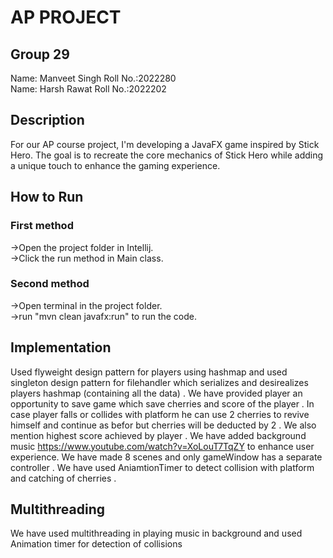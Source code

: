 
# AP PROJECT

## Group 29
Name: Manveet Singh Roll No.:2022280            
Name: Harsh Rawat   Roll No.:2022202

## Description
For our AP course project, I'm developing a JavaFX game inspired by Stick Hero. The goal is to recreate the core mechanics of Stick Hero while adding a unique touch to enhance the gaming experience.

## How to Run
### First method
->Open the project folder in Intellij.    
->Click the run method in Main class.


### Second method
->Open terminal in the project folder.   
->run "mvn clean javafx:run" to run the code.

## Implementation

Used flyweight design pattern for players using hashmap and used singleton design pattern for filehandler which serializes and desirealizes players hashmap (containing all the data) .
We have provided player an opportunity to save game which save cherries and score of the player .
In case player falls or collides with platform he can use 2 cherries to revive himself and continue as befor but cherries will be deducted by 2 . We also mention highest score achieved by player . We have added background music https://www.youtube.com/watch?v=XoLouT7TqZY to enhance user experience. 
We have made 8 scenes and only gameWindow has a separate controller . We have used AniamtionTimer to detect collision with platform and catching of cherries .

## Multithreading 
We have used multithreading in playing music in background and used Animation timer for
detection of collisions